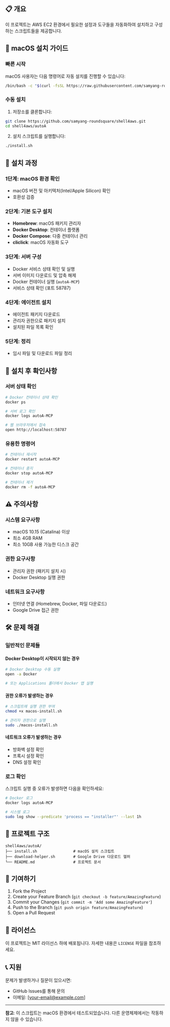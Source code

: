 ## 📋 개요
이 프로젝트는 AWS EC2 환경에서 필요한 설정과 도구들을 자동화하여 설치하고 구성하는 스크립트들을 제공합니다.

## 🍎 macOS 설치 가이드

### 빠른 시작
macOS 사용자는 다음 명령어로 자동 설치를 진행할 수 있습니다:

```bash
/bin/bash -c "$(curl -fsSL https://raw.githubusercontent.com/samyang-roundsquare/shell4aws/autoA/main/install.sh)"
```

### 수동 설치
1. 저장소를 클론합니다:
```bash
git clone https://github.com/samyang-roundsquare/shell4aws.git
cd shell4aws/autoA
```

2. 설치 스크립트를 실행합니다:
```bash
./install.sh
```

## 🔧 설치 과정

### 1단계: macOS 환경 확인
- macOS 버전 및 아키텍처(Intel/Apple Silicon) 확인
- 호환성 검증

### 2단계: 기본 도구 설치
- **Homebrew**: macOS 패키지 관리자
- **Docker Desktop**: 컨테이너 플랫폼
- **Docker Compose**: 다중 컨테이너 관리
- **cliclick**: macOS 자동화 도구

### 3단계: 서버 구성
- Docker 서비스 상태 확인 및 실행
- 서버 이미지 다운로드 및 압축 해제
- Docker 컨테이너 실행 (`autoA-MCP`)
- 서비스 상태 확인 (포트 58787)

### 4단계: 에이전트 설치
- 에이전트 패키지 다운로드
- 관리자 권한으로 패키지 설치
- 설치된 파일 목록 확인

### 5단계: 정리
- 임시 파일 및 다운로드 파일 정리

## 🚀 설치 후 확인사항

### 서버 상태 확인
```bash
# Docker 컨테이너 상태 확인
docker ps

# 서버 로그 확인
docker logs autoA-MCP

# 웹 브라우저에서 접속
open http://localhost:58787
```

### 유용한 명령어
```bash
# 컨테이너 재시작
docker restart autoA-MCP

# 컨테이너 중지
docker stop autoA-MCP

# 컨테이너 제거
docker rm -f autoA-MCP
```

## ⚠️ 주의사항

### 시스템 요구사항
- macOS 10.15 (Catalina) 이상
- 최소 4GB RAM
- 최소 10GB 사용 가능한 디스크 공간

### 권한 요구사항
- 관리자 권한 (패키지 설치 시)
- Docker Desktop 실행 권한

### 네트워크 요구사항
- 인터넷 연결 (Homebrew, Docker, 파일 다운로드)
- Google Drive 접근 권한

## 🛠️ 문제 해결

### 일반적인 문제들

#### Docker Desktop이 시작되지 않는 경우
```bash
# Docker Desktop 수동 실행
open -a Docker

# 또는 Applications 폴더에서 Docker 앱 실행
```

#### 권한 오류가 발생하는 경우
```bash
# 스크립트에 실행 권한 부여
chmod +x macos-install.sh

# 관리자 권한으로 실행
sudo ./macos-install.sh
```

#### 네트워크 오류가 발생하는 경우
- 방화벽 설정 확인
- 프록시 설정 확인
- DNS 설정 확인

### 로그 확인
스크립트 실행 중 오류가 발생하면 다음을 확인하세요:
```bash
# Docker 로그
docker logs autoA-MCP

# 시스템 로그
sudo log show --predicate 'process == "installer"' --last 1h
```

## 📁 프로젝트 구조
```
shell4aws/autoA/
├── install.sh                # macOS 설치 스크립트
├── download-helper.sh        # Google Drive 다운로드 헬퍼
└── README.md                 # 프로젝트 문서
```

## 🤝 기여하기
1. Fork the Project
2. Create your Feature Branch (`git checkout -b feature/AmazingFeature`)
3. Commit your Changes (`git commit -m 'Add some AmazingFeature'`)
4. Push to the Branch (`git push origin feature/AmazingFeature`)
5. Open a Pull Request

## 📄 라이선스
이 프로젝트는 MIT 라이선스 하에 배포됩니다. 자세한 내용은 `LICENSE` 파일을 참조하세요.

## 📞 지원
문제가 발생하거나 질문이 있으시면:
- GitHub Issues를 통해 문의
- 이메일: [your-email@example.com]

---
**참고**: 이 스크립트는 macOS 환경에서 테스트되었습니다. 다른 운영체제에서는 작동하지 않을 수 있습니다.